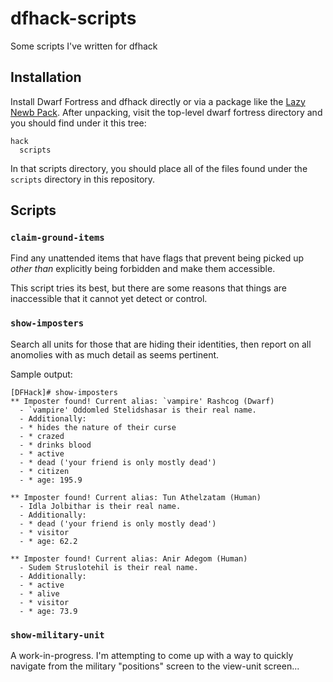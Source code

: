 # dfhack-scripts
Some scripts I've written for dfhack

## Installation

Install Dwarf Fortress and dfhack directly or via a package like the
[Lazy Newb Pack](https://dwarffortresswiki.org/index.php/Utility:Lazy_Newb_Pack).
After unpacking, visit the top-level dwarf fortress directory and you
should find under it this tree:

```
hack
  scripts
```

In that scripts directory, you should place all of the files found under the `scripts`
directory in this repository.

## Scripts

### `claim-ground-items`

Find any unattended items that have flags that prevent being picked up
*other than* explicitly being forbidden and make them accessible.

This script tries its best, but there are some reasons that things
are inaccessible that it cannot yet detect or control.

### `show-imposters`

Search all units for those that are hiding their identities, then
report on all anomolies with as much detail as seems pertinent.

Sample output:

```
[DFHack]# show-imposters
** Imposter found! Current alias: `vampire' Rashcog (Dwarf)
  - `vampire' Oddomled Stelidshasar is their real name.
  - Additionally:
  - * hides the nature of their curse
  - * crazed
  - * drinks blood
  - * active
  - * dead ('your friend is only mostly dead')
  - * citizen
  - * age: 195.9

** Imposter found! Current alias: Tun Athelzatam (Human)
  - Idla Jolbithar is their real name.
  - Additionally:
  - * dead ('your friend is only mostly dead')
  - * visitor
  - * age: 62.2

** Imposter found! Current alias: Anir Adegom (Human)
  - Sudem Struslotehil is their real name.
  - Additionally:
  - * active
  - * alive
  - * visitor
  - * age: 73.9
```

### `show-military-unit`

A work-in-progress. I'm attempting to come up with a way to quickly navigate from the military
"positions" screen to the view-unit screen...
